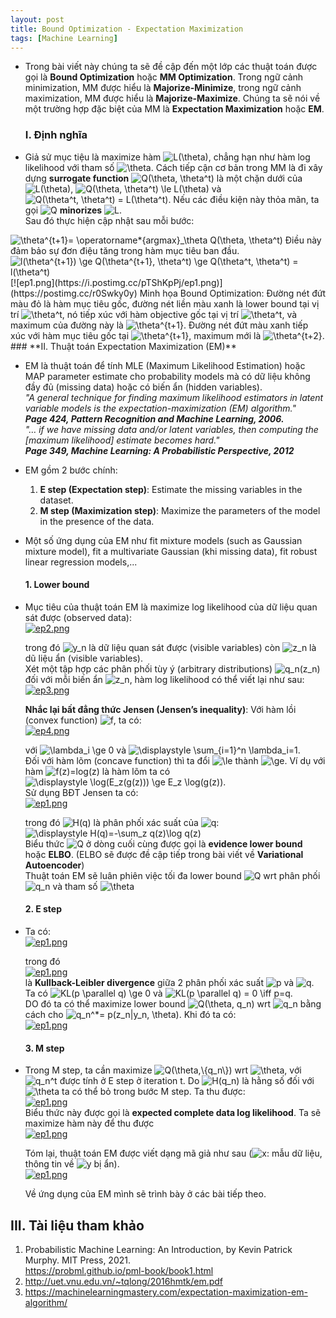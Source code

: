```yaml
---
layout: post
title: Bound Optimization - Expectation Maximization
tags: [Machine Learning]
---
```




- Trong bài viết này chúng ta sẽ đề cập đến một lớp các thuật toán được gọi là **Bound Optimization** hoặc **MM Optimization**. Trong ngữ cảnh minimization, MM được hiểu là **Majorize-Minimize**, trong ngữ cảnh maximization, MM được hiểu là **Majorize-Maximize**. Chúng ta sẽ nói về một trường hợp đặc biệt của MM là **Expectation Maximization** hoặc **EM**.  
  ### **I. Định nghĩa**
- Giả sử mục tiệu là maximize hàm <img src="https://i.upmath.me/svg/L(%5Ctheta)" alt="L(\theta)" />, chẳng hạn như hàm log likelihood với tham số <img src="https://i.upmath.me/svg/%5Ctheta" alt="\theta" />. Cách tiếp cận cơ bản trong MM là đi xây dựng **surrogate function** <img src="https://i.upmath.me/svg/Q(%5Ctheta%2C%20%5Ctheta%5Et)" alt="Q(\theta, \theta^t)" /> là một chặn dưới của <img src="https://i.upmath.me/svg/L(%5Ctheta)" alt="L(\theta)" />, <img src="https://i.upmath.me/svg/Q(%5Ctheta%2C%20%5Ctheta%5Et)%20%5Cle%20L(%5Ctheta)" alt="Q(\theta, \theta^t) \le L(\theta)" /> và <img src="https://i.upmath.me/svg/Q(%5Ctheta%5Et%2C%20%5Ctheta%5Et)%20%3D%20L(%5Ctheta%5Et)" alt="Q(\theta^t, \theta^t) = L(\theta^t)" />. Nếu các điều kiện này thỏa mãn, ta gọi <img src="https://i.upmath.me/svg/Q" alt="Q" /> **minorizes** <img src="https://i.upmath.me/svg/L" alt="L" />.  
Sau đó thực hiện cập nhật sau mỗi bước:  
<img src="https://i.upmath.me/svg/%5Ctheta%5E%7Bt%2B1%7D%3D%20%5Coperatorname*%7Bargmax%7D_%5Ctheta%20Q(%5Ctheta%2C%20%5Ctheta%5Et)%20" alt="\theta^{t+1}= \operatorname*{argmax}_\theta Q(\theta, \theta^t) " />  
Điều này đảm bảo sự đơn điệu tăng trong hàm mục tiêu ban đầu.   
<img src="https://i.upmath.me/svg/l(%5Ctheta%5E%7Bt%2B1%7D)%20%5Cge%20Q(%5Ctheta%5E%7Bt%2B1%7D%2C%20%5Ctheta%5Et)%20%5Cge%20Q(%5Ctheta%5Et%2C%20%5Ctheta%5Et)%20%3D%20l(%5Ctheta%5Et)" alt="l(\theta^{t+1}) \ge Q(\theta^{t+1}, \theta^t) \ge Q(\theta^t, \theta^t) = l(\theta^t)" />  
[![ep1.png](https://i.postimg.cc/pTShKpPj/ep1.png)](https://postimg.cc/r0Swky0y)  
                       Minh họa Bound Optimization: Đường nét đứt màu đỏ là hàm mục tiêu gốc, đường nét liền màu xanh là lower bound tại vị trí <img src="https://i.upmath.me/svg/%5Ctheta%5Et" alt="\theta^t" />, nó tiếp xúc với hàm objective gốc tại vị trí <img src="https://i.upmath.me/svg/%5Ctheta%5Et" alt="\theta^t" />, và maximum của đường này là <img src="https://i.upmath.me/svg/%5Ctheta%5E%7Bt%2B1%7D" alt="\theta^{t+1}" />. Đường nét đứt màu xanh tiếp xúc với hàm mục tiêu gốc tại <img src="https://i.upmath.me/svg/%5Ctheta%5E%7Bt%2B1%7D" alt="\theta^{t+1}" />, maximum mới là <img src="https://i.upmath.me/svg/%5Ctheta%5E%7Bt%2B2%7D" alt="\theta^{t+2}" />.  
   ### **II. Thuật toán Expectation Maximization (EM)**  

- EM là thuật toán để tính MLE (Maximum Likelihood Estimation) hoặc MAP parameter estimate cho probability models mà có dữ liệu không đầy đủ (missing data) hoặc có biến ẩn (hidden variables).    
*"A general technique for finding maximum likelihood estimators in latent variable models is the expectation-maximization (EM) algorithm."*  
***Page 424, Pattern Recognition and Machine Learning, 2006.***  
*"… if we have missing data and/or latent variables, then computing the [maximum likelihood] estimate becomes hard."*  
***Page 349, Machine Learning: A Probabilistic Perspective, 2012***  
- EM gồm 2 bước chính:  
  1. **E step (Expectation step)**: Estimate the missing variables in the dataset.
  2. **M step (Maximization step)**: Maximize the parameters of the model in the presence of the data.  
- Một số ứng dụng của EM như fit mixture models (such as Gaussian mixture model), fit a multivariate Gaussian (khi missing data), fit robust linear regression models,...  
     #### 1. Lower bound  
- Mục tiêu của thuật toán EM là maximize log likelihood của dữ liệu quan sát được (observed data):  
[![ep2.png](https://i.postimg.cc/HLvXtpmQ/ep2.png)](https://postimg.cc/xkHXfVcC)  
  
    trong đó <img src="https://i.upmath.me/svg/y_n" alt="y_n" /> là dữ liệu quan sát được (visible variables) còn <img src="https://i.upmath.me/svg/z_n" alt="z_n" /> là dũ liệu ẩn (visible variables).  
   Xét một tập hợp các phân phối tùy ý (arbitrary distributions) <img src="https://i.upmath.me/svg/q_n(z_n)" alt="q_n(z_n)" /> đối với mỗi biến ẩn <img src="https://i.upmath.me/svg/z_n" alt="z_n" />, hàm log likelihood có thể viết lại như sau:  
[![ep3.png](https://i.postimg.cc/L51WpCDb/ep3.png)](https://postimg.cc/LgmDkVrt)  
  
     **Nhắc lại bất đẳng thức Jensen (Jensen’s inequality)**: Với hàm lồi (convex function) <img src="https://i.upmath.me/svg/f" alt="f" />, ta có:  
[![ep4.png](https://i.postimg.cc/ncsFspRy/ep4.png)](https://postimg.cc/N5cqSqwD)  
  
  với <img src="https://i.upmath.me/svg/%5Clambda_i%20%5Cge%200" alt="\lambda_i \ge 0" /> và <img src="https://i.upmath.me/svg/%5Cdisplaystyle%20%5Csum_%7Bi%3D1%7D%5En%20%5Clambda_i%3D1" alt="\displaystyle \sum_{i=1}^n \lambda_i=1" />.  
  Đối với hàm lõm (concave function) thì ta đổi <img src="https://i.upmath.me/svg/%5Cle%20" alt="\le " /> thành <img src="https://i.upmath.me/svg/%5Cge" alt="\ge" />. Ví dụ với hàm <img src="https://i.upmath.me/svg/f(z)%3Dlog(z)" alt="f(z)=log(z)" /> là hàm lõm ta có  <img src="https://i.upmath.me/svg/%5Cdisplaystyle%20%5Clog(E_z(g(z)))%20%5Cge%20E_z%20%5Clog(g(z))" alt="\displaystyle \log(E_z(g(z))) \ge E_z \log(g(z))" />.  
  Sử dụng BĐT Jensen ta có:  
[![ep1.png](https://i.postimg.cc/pVmQdnvR/ep1.png)](https://postimg.cc/G91T7t95)
  
   trong đó <img src="https://i.upmath.me/svg/H(q)" alt="H(q)" /> là phân phối xác suất của <img src="https://i.upmath.me/svg/q" alt="q" />:  
  <img src="https://i.upmath.me/svg/%5Cdisplaystyle%20H(q)%3D-%5Csum_z%20q(z)%5Clog%20q(z)" alt="\displaystyle H(q)=-\sum_z q(z)\log q(z)" />  
  Biểu thức <img src="https://i.upmath.me/svg/Q" alt="Q" /> ở dòng cuối cùng được gọi là **evidence lower bound** hoặc **ELBO**. (ELBO sẽ được đề cập tiếp trong bài viết về **Variational Autoencoder**)  
 Thuật toán EM sẽ luân phiên việc tối đa lower bound <img src="https://i.upmath.me/svg/Q" alt="Q" /> wrt phân phối <img src="https://i.upmath.me/svg/q_n" alt="q_n" /> và tham số <img src="https://i.upmath.me/svg/%5Ctheta" alt="\theta" />
   #### 2. E step
- Ta có:  
[![ep1.png](https://i.postimg.cc/7Zt0DxRf/ep1.png)](https://postimg.cc/sMSv4Rsr)  
  
  trong đó  
[![ep1.png](https://i.postimg.cc/fTw99tnV/ep1.png)](https://postimg.cc/QVyCLMMD)  
là **Kullback-Leibler divergence** giữa 2 phân phối xác suất <img src="https://i.upmath.me/svg/p" alt="p" /> và <img src="https://i.upmath.me/svg/q" alt="q" />. Ta có <img src="https://i.upmath.me/svg/KL(p%20%5Cparallel%20q)%20%5Cge%200" alt="KL(p \parallel q) \ge 0" /> và <img src="https://i.upmath.me/svg/KL(p%20%5Cparallel%20q)%20%3D%200%20%5Ciff%20p%3Dq" alt="KL(p \parallel q) = 0 \iff p=q" />.  
DO đó ta có thể maximize lower bound <img src="https://i.upmath.me/svg/Q(%5Ctheta%2C%20q_n)" alt="Q(\theta, q_n)" /> wrt <img src="https://i.upmath.me/svg/q_n" alt="q_n" /> bằng cách cho <img src="https://i.upmath.me/svg/q_n%5E*%3D%20p(z_n%7Cy_n%2C%20%5Ctheta)" alt="q_n^*= p(z_n|y_n, \theta)" />. Khi đó ta có:  
[![ep1.png](https://i.postimg.cc/jqJb4ZT9/ep1.png)](https://postimg.cc/nMZgHKCY)  
  
  #### 3. M step 
- Trong M step, ta cần maximize <img src="https://i.upmath.me/svg/Q(%5Ctheta%2C%5C%7Bq_n%5C%7D)" alt="Q(\theta,\{q_n\})" /> wrt <img src="https://i.upmath.me/svg/%5Ctheta" alt="\theta" />, với <img src="https://i.upmath.me/svg/q_n%5Et" alt="q_n^t" /> được tính ở E step ở iteration t. Do <img src="https://i.upmath.me/svg/H(q_n)" alt="H(q_n)" /> là hằng số đối với <img src="https://i.upmath.me/svg/%5Ctheta" alt="\theta" /> ta có thể bỏ trong bước M step.  Ta thu được:  
[![ep1.png](https://i.postimg.cc/qqtMsTLZ/ep1.png)](https://postimg.cc/1VQQSbbp)  
Biểu thức này được gọi là **expected complete data log likelihood**. Ta sẽ maximize hàm này để thu được  
[![ep1.png](https://i.postimg.cc/ZqRRbpNS/ep1.png)](https://postimg.cc/K16FQKQq)  
  
  Tóm lại, thuật toán EM được viết dạng mã giả như sau (<img src="https://i.upmath.me/svg/x" alt="x" />: mẫu dữ liệu, thông tin về <img src="https://i.upmath.me/svg/y" alt="y" /> bị ẩn).  
[![ep1.png](https://i.postimg.cc/ydsL36Vs/ep1.png)](https://postimg.cc/3yfXPT4c)

  
  Về ứng dụng của EM mình sẽ trình bày ở các bài tiếp theo.  
## III. Tài liệu tham khảo  
1. Probabilistic Machine Learning: An Introduction, by Kevin Patrick Murphy.
MIT Press, 2021.  
https://probml.github.io/pml-book/book1.html  
2. http://uet.vnu.edu.vn/~tqlong/2016hmtk/em.pdf
3. https://machinelearningmastery.com/expectation-maximization-em-algorithm/



  
  


  